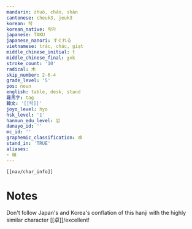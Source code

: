 ```yaml
---
mandarin: zhuō, chán, shàn
cantonese: cheuk3, jeuk3
korean: 탁
korean_native: 탁자
japanese: TAKU
japanese_nanori: すぐれる
vietnamese: trác, chác, giạt
middle_chinese_initial: t
middle_chinese_final: ɣʌk
stroke_count: '10'
radical: 木
skip_number: 2-6-4
grade_level: '5'
pos: noun
english: table, desk, stand
羅馬字: tag
韓文: '[[탁]]'
joyo_level: hyo
hsk_level: '1'
hanmun_edu_level: 없
danayo_id: ''
mc_id: ''
graphemic_classification: 卓
stand_in: 'TRUE'
aliases:
- 槕
---
```

```meta-bind-embed
[[nav/char_info]]
```
# Notes
Don't follow Japan's and Korea's conflation of this hanji with the highly similar character [[卓]]/excellent!
